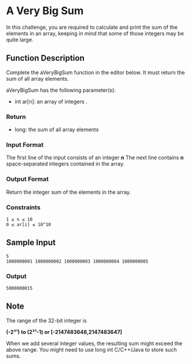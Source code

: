 
# A Very Big Sum

In this challenge, you are required to calculate and print the sum of the elements in an array, keeping in mind that some of those integers may be quite large.

## Function Description

Complete the aVeryBigSum function in the editor below. It must return the sum of all array elements.

aVeryBigSum has the following parameter(s):

- int ar[n]: an array of integers .

### Return

- long: the sum of all array elements

### Input Format

The first line of the input consists of an integer **n** The next line contains **n** space-separated integers contained in the array.

### Output Format

Return the integer sum of the elements in the array.

### Constraints

    1 ≤ n ≤ 10
    0 ≤ ar[i] ≤ 10^10

## Sample Input

    5
    1000000001 1000000002 1000000003 1000000004 1000000005

### Output

    5000000015

## Note

The range of the 32-bit integer is 

**(-2³¹) to (2³¹-1) or [-2147483648,2147483647]**

When we add several integer values, the resulting sum might exceed the above range. You might need to use long int C/C++/Java to store such sums.
